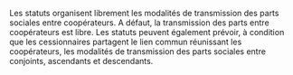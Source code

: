 Les statuts organisent librement les modalités de transmission des parts sociales entre coopérateurs. A défaut, la transmission des parts entre coopérateurs est libre.
Les statuts peuvent également prévoir, à condition que les cessionnaires partagent le lien commun réunissant les coopérateurs, les modalités de transmission des parts sociales entre conjoints, ascendants et descendants.